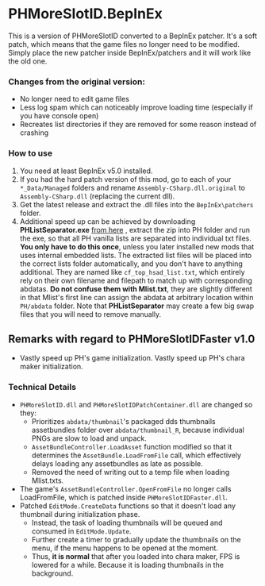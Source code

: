 # PHMoreSlotID.BepInEx
This is a version of PHMoreSlotID converted to a BepInEx patcher. It's a soft patch, which means that the game files no longer need to be modified. Simply place the new patcher inside BepInEx/patchers and it will work like the old one.

### Changes from the original version:
- No longer need to edit game files
- Less log spam which can noticeably improve loading time (especially if you have console open)
- Recreates list directories if they are removed for some reason instead of crashing

### How to use
1. You need at least BepInEx v5.0 installed.
2. If you had the hard patch version of this mod, go to each of your `*_Data/Managed` folders and rename `Assembly-CSharp.dll.original` to `Assembly-CSharp.dll` (replacing the current dll).
3. Get the latest release and extract the .dll files into the `BepInEx\patchers` folder.
4. Additional speed up can be achieved by downloading **PHListSeparator.exe** [from here](https://github.com/nx98304/PHMoreSlotIDFaster/releases/tag/v1.0) , extract the zip into PH folder and run the exe, so that all PH vanilla lists are separated into individual txt files. **You only have to do this once**, unless you later installed new mods that uses internal embedded lists. The extracted list files will be placed into the correct lists folder automatically, and you don't have to anything additional. They are named like `cf_top_hsad_list.txt`, which entirely rely on their own filename and filepath to match up with corresponding abdatas. **Do not confuse them with Mlist.txt**, they are slightly different in that Mlist's first line can assign the abdata at arbitrary location within `PH/abdata` folder. Note that **PHListSeparator** may create a few big swap files that you will need to remove manually.

## Remarks with regard to PHMoreSlotIDFaster v1.0

- Vastly speed up PH's game initialization. Vastly speed up PH's chara maker initialization.

### Technical Details

- `PHMoreSlotID.dll` and `PHMoreSlotIDPatchContainer.dll` are changed so they: 
  - Prioritizes `abdata/thumbnail`'s packaged dds thumbnails assetbundles folder over `abdata/thumbnail_R`, because individual PNGs are slow to load and unpack. 
  - `AssetBundleController.LoadAsset` function modified so that it determines the `AssetBundle.LoadFromFile` call, which effectively delays loading any assetbundles as late as possible. 
  - Removed the need of writing out to a temp file when loading Mlist.txts.
- The game's `AssetBundleController.OpenFromFile` no longer calls LoadFromFile, which is patched inside `PHMoreSlotIDFaster.dll`. 
- Patched `EditMode.CreateData` functions so that it doesn't load any thumbnail during initialization phase. 
  - Instead, the task of loading thumbnails will be queued and consumed in `EditMode.Update`.
  - Further create a timer to gradually update the thumbnails on the menu, if the menu happens to be opened at the moment. 
  - Thus, **it is normal** that after you loaded into chara maker, FPS is lowered for a while. Because it is loading thumbnails in the background. 
